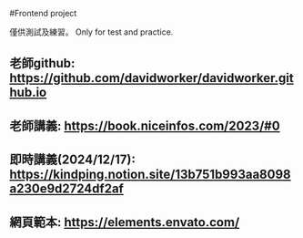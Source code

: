 #Frontend project

僅供測試及練習。
Only for test and practice.

## 老師github: https://github.com/davidworker/davidworker.github.io
## 老師講義: https://book.niceinfos.com/2023/#0
## 即時講義(2024/12/17): https://kindping.notion.site/13b751b993aa8098a230e9d2724df2af
## 網頁範本: https://elements.envato.com/
